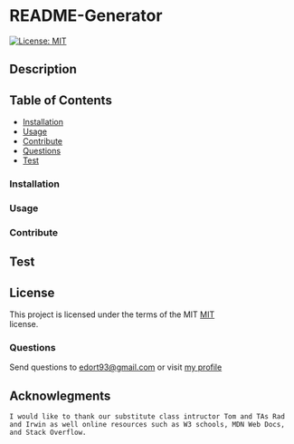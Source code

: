 # README-Generator

  [![License: MIT](https://img.shields.io/badge/License-MIT-yellow.svg)](https://opensource.org/licenses/MIT)
  ## Description
  


  ## Table of Contents
  * [Installation](#installation)
  * [Usage](#usage)
  * [Contribute](#contribute)
  * [Questions](#questions)
  * [Test](#test)
  
  ### Installation

 
  
  ### Usage
 
 

  ### Contribute


  ## Test


 ## License
This project is licensed under the terms of the MIT <a href="https://opensource.org/licenses/MIT" target= "_blank" >MIT </a><br> license.
  
  
  ### Questions
  Send questions to edort93@gmail.com or visit <a href="https://github.com/edgarO93" target= "_blank" >my profile </a><br>
  
    
  ## Acknowlegments
~~~
I would like to thank our substitute class intructor Tom and TAs Rad and Irwin as well online resources such as W3 schools, MDN Web Docs, and Stack Overflow.
~~~
